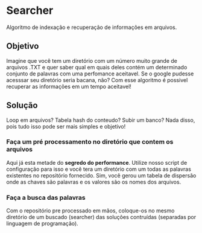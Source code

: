 # Searcher

Algoritmo de indexação e recuperação de informações em arquivos.

## Objetivo

Imagine que você tem um diretório com um número muito grande de arquivos .TXT e quer saber qual em quais deles contém um determinado conjunto de palavras com uma perfomance aceitavel. Se o google pudesse acesssar seu diretório seria bacana, não? Com esse algoritmo é possivel recuperar as informações em um tempo aceitavel!

## Solução

Loop em arquivos? Tabela hash do conteudo? Subir um banco? Nada disso, pois tudo isso pode ser mais simples e objetivo!

### Faça um pré processamento no diretório que contem os arquivos

Aqui já esta metade do **segredo do performance**. Utilize nosso script de configuração para isso e você tera um diretório com um todas as palavras existentes no repositório fornecido. Sim, você gerou um tabela de dispersão onde as chaves são palavras e os valores são os nomes dos arquivos.

### Faça a busca das palavras

Com o repositório pre processado em mãos, coloque-os no mesmo diretório de um buscado (searcher) das soluções contruídas (separadas por linguagem de programação). 